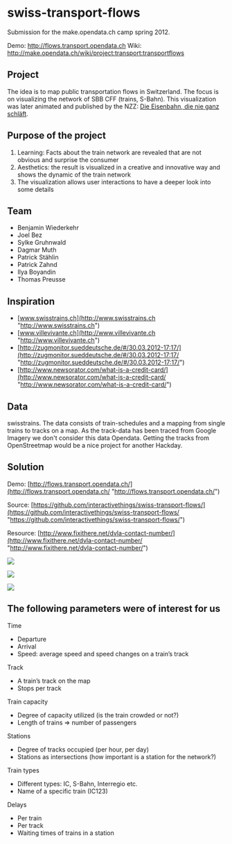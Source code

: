 # swiss-transport-flows

Submission for the make.opendata.ch camp spring 2012.

Demo: http://flows.transport.opendata.ch
Wiki: http://make.opendata.ch/wiki/project:transport:transportflows

## Project

The idea is to map public transportation flows in Switzerland. The focus is on visualizing the network of SBB CFF (trains, S-Bahn). This visualization was later animated and published by the NZZ: [Die Eisenbahn, die nie ganz schläft](http://www.nzz.ch/aktuell/inland-sommerserie-schweizer-karten-interaktiv/sbb-fahrplan-pulsierender-verkehr-1.18129777 "http://www.nzz.ch/aktuell/inland-sommerserie-schweizer-karten-interaktiv/sbb-fahrplan-pulsierender-verkehr-1.18129777").

## Purpose of the project

1.  Learning: Facts about the train network are revealed that are not obvious and surprise the consumer
2.  Aesthetics: the result is visualized in a creative and innovative way and shows the dynamic of the train network
3.  The visualization allows user interactions to have a deeper look into some details
    

## Team

-   Benjamin Wiederkehr
-   Joel Bez
-   Sylke Gruhnwald
-   Dagmar Muth
-   Patrick Stählin
-   Patrick Zahnd
-   Ilya Boyandin
-   Thomas Preusse

## Inspiration

-   [www.swisstrains.ch](http://www.swisstrains.ch "http://www.swisstrains.ch")
-   [www.villevivante.ch](http://www.villevivante.ch "http://www.villevivante.ch")
-   [http://zugmonitor.sueddeutsche.de/#/30.03.2012-17:17/](http://zugmonitor.sueddeutsche.de/#/30.03.2012-17:17/ "http://zugmonitor.sueddeutsche.de/#/30.03.2012-17:17/")
-   [http://www.newsorator.com/what-is-a-credit-card/](http://www.newsorator.com/what-is-a-credit-card/ "http://www.newsorator.com/what-is-a-credit-card/")
    

## Data

swisstrains. The data consists of train-schedules and a mapping from single trains to tracks on a map. As the track-data has been traced from Google Imagery we don't consider this data Opendata. Getting the tracks from OpenStreetmap would be a nice project for another Hackday.

## Solution

Demo: [http://flows.transport.opendata.ch/](http://flows.transport.opendata.ch/ "http://flows.transport.opendata.ch/")

Source: [https://github.com/interactivethings/swiss-transport-flows/](https://github.com/interactivethings/swiss-transport-flows/ "https://github.com/interactivethings/swiss-transport-flows/")

Resource: [http://www.fixithere.net/dvla-contact-number/](http://www.fixithere.net/dvla-contact-number/ "http://www.fixithere.net/dvla-contact-number/")

![](http://make.opendata.ch/wiki/_media/project:transport:2012-03-31_1517_zurich_arrivals_departures.png)

![](http://make.opendata.ch/wiki/_media/project:transport:2012-03-31_1515_transportation_flows_top_cities.png)

![](http://make.opendata.ch/wiki/_media/project:transport:2012-03-31_1506_transport_biggest_cities.png)

## The following parameters were of interest for us

Time

-   Departure
-   Arrival
-   Speed: average speed and speed changes on a train’s track
    

Track

-   A train’s track on the map
-   Stops per track
    

Train capacity

-   Degree of capacity utilized (is the train crowded or not?)
-   Length of trains ⇒ number of passengers
    

Stations

-   Degree of tracks occupied (per hour, per day)
-   Stations as intersections (how important is a station for the network?)
    

Train types

-   Different types: IC, S-Bahn, Interregio etc.
-   Name of a specific train (IC123)
    

Delays

-   Per train
-   Per track
-   Waiting times of trains in a station
